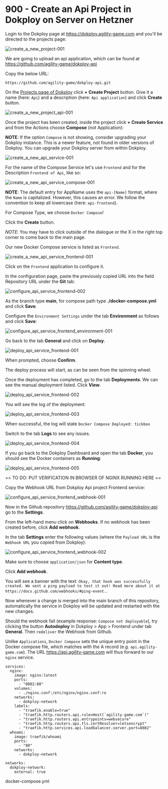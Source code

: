 # 900 - Create an Api Project in Dokploy on Server on Hetzner

Login to the Dokploy page at https://dokploy.agility-game.com and you'll be directed to the projects page:

![create_a_new_project-001](https://github.com/agility-game/dokploy/assets/1499433/8cd7133a-8ddc-4d1c-b643-7806c63a7d97)

We are going to upload an api application, which can be found at https://github.com/agility-game/dokploy-api

Copy the below URL:

```
https://github.com/agility-game/dokploy-api.git
```

On the [Projects page of Dokploy](https://dokploy.agility-game.com/dashboard/projects) click **+ Create Project** button. Give it a name (here: ```Api```) and a description (here: ```Api application```) and click **Create** button.

![create_a_new_project_api-001](https://github.com/agility-game/dokploy/assets/1499433/49a4432c-f48d-4d42-9846-87f0760dd1bc)

Once the project has been created, inside the project click **+ Create Service** and from the Actions choose **Compose** (not Application):

**NOTE**: If the option ```Compose``` is not showing, consider upgrading your Dokploy instance. This is a newer feature, not found in older versions of Dokploy. You can upgrade your Dokploy server from within Dokploy.

![create_a_new_api_service-001](https://github.com/agility-game/dokploy/assets/1499433/1c87bf74-b94f-4847-a774-12bf9571d394)

For the name of the Compose Service let's use ```Frontend``` and for the Description ```Frontend of Api```, like so:

![create_a_new_api_service_compose-001](https://github.com/agility-game/dokploy/assets/1499433/2d146f9f-9ada-4831-bfa6-a161dbd7948e)

**NOTE**: The default entry for AppName uses the ```api-[Name]``` format, where the ```Name``` is capitalized. However, this causes an error. We follow the convention to keep all lowercase (here: ```api-frontend```).

For Compose Type, we choose ```Docker Compose```!

Click the **Create** button. 

*NOTE*: You may have to click outside of the dialogue or the X in the right top corner to come back to the main page.

Our new Docker Compose service is listed as ```Frontend```.

![create_a_new_api_service_frontend-001](https://github.com/agility-game/dokploy/assets/1499433/7f6eafbb-aa43-48cf-bf83-78f7d7fd7e3c)

Click on the ```Frontend``` application to configure it.

In the configuration page, paste the previously copied URL into the field Repository URL under the **Git** tab:

![configure_api_service_frontend-002](https://github.com/agility-game/dokploy/assets/1499433/6e18a416-0dbb-46b9-a9d5-bb18df881da0)

As the branch type **main**, for compose path type **./docker-compose.yml** and click **Save**.

Configure the ```Environment Settings``` under the tab **Environment** as follows and click **Save**:

![configure_api_service_frontend_environment-001](https://github.com/agility-game/dokploy/assets/1499433/1d87cf00-ad1c-4eb2-9cb8-14bc7103bf6f)

Go back to the tab **General** and click on **Deploy**.

![deploy_api_service_frontend-001](https://github.com/agility-game/dokploy/assets/1499433/07929de0-7e0c-4cf2-ab35-cde873125c3b)

When prompted, choose **Confirm**.

The deploy process will start, as can be seen from the spinning wheel.

Once the deployment has completed, go to the tab **Deployments**. We can see the manual deployment listed. Click **View**.

![deploy_api_service_frontend-002](https://github.com/agility-game/dokploy/assets/1499433/690fe62e-7d13-4942-882d-a13a61fe871e)

You will see the log of the deployment:

![deploy_api_service_frontend-003](https://github.com/agility-game/dokploy/assets/1499433/ae55d8b7-81cd-44a9-9bbe-a49b9ebc806f)

When successful, the log will state ```Docker Compose Deployed: tickbox```

Switch to the tab **Logs** to see any issues.

![deploy_api_service_frontend-004](https://github.com/agility-game/dokploy/assets/1499433/7671ab09-8d47-4f55-8fcc-1dc74875181c)

If you go back to the Dokploy Dashboard and open the tab **Docker**, you should see the Docker containers as **Running**:

![deploy_api_service_frontend-005](https://github.com/agility-game/dokploy/assets/1499433/e3b9a236-a494-4cf9-a155-83b4c1211398)

== TO DO: PUT VERIFICATION IN BROWSER OF NGINX RUNNING HERE ==

Copy the Webhook URL from Dokploy Api project Frontend service:

![configure_api_service_frontend_webhook-001](https://github.com/agility-game/dokploy/assets/1499433/46b0fcb9-77e4-4854-b758-3c6ee66151b7)

Now in the Github repository https://github.com/agility-game/dokploy-api go to the **Settings**.

From the left-hand menu click on **Webhooks**. If no webhook has been created before, click **Add webhook**.

In the tab **Settings** enter the following values (where the ```Payload URL``` is the ```Webhook URL``` you copied from Dokploy):

![configure_api_service_frontend_webhook-002](https://github.com/agility-game/dokploy/assets/1499433/3b682dd9-23c4-43f1-89e1-aef1c9e50dc8)

Make sure to choose ```application/json``` for **Content type**.

Click **Add webhook**.

You will see a banner with the text: ```Okay, that hook was successfully created. We sent a ping payload to test it out! Read more about it at https://docs.github.com/webhooks/#ping-event.```.

Now whenever a change is merged into the main branch of this repository, automatically the service in Dokploy will be updated and restarted with the new changes.

Should the webhook fail (example response: ```Compose not deployable```), try clicking the button **Autodeploy** in Dokploy > App > Frontend under tab **General**. Then ```redeliver``` the Webhook from Github.

Unlike ```Applications```, ```Docker Compose``` sets the unique entry point in the Docker compose file, which matches with the A record (e.g. ```api.agility-game.com```). The URL https://api.agility-game.com will thus forward to our ```nginx``` service.

```
services:
  nginx:
    image: nginx:latest
    ports:
      - "8082:80"
    volumes:
      - ./nginx.conf:/etc/nginx/nginx.conf:ro
    networks:
      - dokploy-network
    labels:
      - "traefik.enable=true"
      - "traefik.http.routers.api.rule=Host(`agility-game.com`)"
      - "traefik.http.routers.api.entrypoints=websecure"
      - "traefik.http.routers.api.tls.certResolver=letsencrypt"
      - "traefik.http.services.api.loadbalancer.server.port=8082"
  whoami:
    image: traefik/whoami
    ports:
      - "80"
    networks:
      - dokploy-network

networks:
  dokploy-network:
    external: true
```
docker-compose.yml
